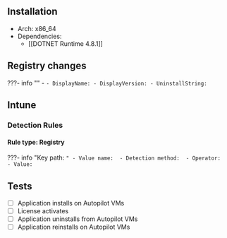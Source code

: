 ## Installation
- Arch: x86_64
- Dependencies:
	- [[DOTNET Runtime 4.8.1]]
## Registry changes
???- info ""
	- ``
		- DisplayName:
		- DisplayVersion:
		- UninstallString: ``
## Intune
### Detection Rules
#### Rule type: Registry
???- info "Key path: ``"
	- Value name: 
	- Detection method: 
	- Operator: 
	- Value: ``
## Tests
- [ ] Application installs on Autopilot VMs
- [ ] License activates
- [ ] Application uninstalls from Autopilot VMs
- [ ] Application reinstalls on Autopilot VMs